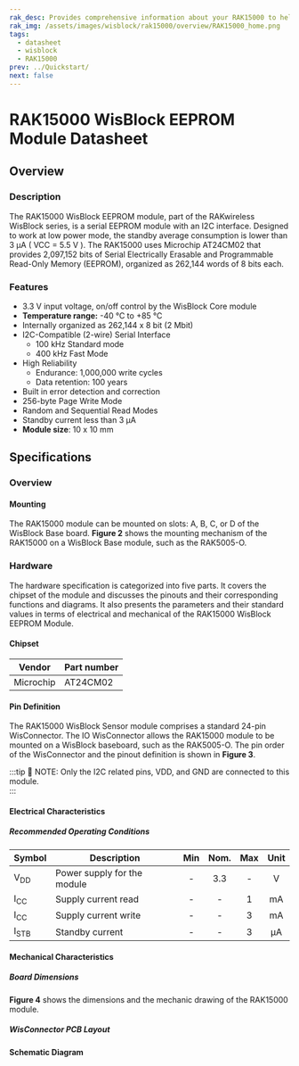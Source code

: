 ```yaml
---
rak_desc: Provides comprehensive information about your RAK15000 to help you use it. This information includes technical specifications, characteristics, and requirements, and it also discusses the device components.
rak_img: /assets/images/wisblock/rak15000/overview/RAK15000_home.png
tags:
  - datasheet
  - wisblock
  - RAK15000
prev: ../Quickstart/
next: false
---
```


# RAK15000 WisBlock EEPROM Module Datasheet

## Overview
<rk-img
  src="/assets/images/wisblock/rak15000/datasheet/RAK15000.png"
  width="40%"
  caption="RAK15000 WisBlock EEPROM Module"
/>

### Description

The RAK15000 WisBlock EEPROM module, part of the RAKwireless WisBlock series, is a serial EEPROM module with an I2C interface. Designed to work at low power mode, the standby average consumption is lower than 3&nbsp;µA ( VCC = 5.5&nbsp;V ). The RAK15000 uses Microchip AT24CM02 that provides 2,097,152 bits of Serial Electrically Erasable and Programmable Read-Only Memory (EEPROM), organized as 262,144 words of 8 bits each.

### Features

* 3.3&nbsp;V input voltage, on/off control by the WisBlock Core module
* **Temperature range:** -40&nbsp;°C to +85&nbsp;°C
* Internally organized as 262,144 x 8&nbsp;bit (2&nbsp;Mbit)
* I2C-Compatible (2-wire) Serial Interface
    - 100&nbsp;kHz Standard mode
    - 400&nbsp;kHz Fast Mode
* High Reliability
    - Endurance: 1,000,000 write cycles
    - Data retention: 100 years
* Built in error detection and correction
* 256-byte Page Write Mode
* Random and Sequential Read Modes
* Standby current less than 3&nbsp;µA
* **Module size**: 10 x 10&nbsp;mm

## Specifications

### Overview

#### Mounting

The RAK15000 module can be mounted on slots: A, B, C, or D of the WisBlock Base board. **Figure 2** shows the mounting mechanism of the RAK15000 on a WisBlock Base module, such as the RAK5005-O.

<rk-img
  src="/assets/images/wisblock/rak15000/datasheet/RAK15000_mounting.png"
  width="50%"
  caption="RAK15000 WisBlock Module Mounting"
/>

### Hardware

The hardware specification is categorized into five parts. It covers the chipset of the module and discusses the pinouts and their corresponding functions and diagrams. It also presents the parameters and their standard values in terms of electrical and mechanical of the RAK15000 WisBlock EEPROM Module. 

#### Chipset

| Vendor    | Part number |
| --------- | ----------- |
| Microchip | AT24CM02    |

#### Pin Definition

The RAK15000 WisBlock Sensor module comprises a standard 24-pin WisConnector. The IO WisConnector allows the RAK15000 module to be mounted on a WisBlock baseboard, such as the RAK5005-O. The pin order of the WisConnector and the pinout definition is shown in **Figure 3**. 

:::tip 📝 NOTE:
Only the I2C related pins, VDD, and GND are connected to this module.    
:::

<rk-img
  src="/assets/images/wisblock/rak15000/datasheet/RAK15000_pin.png"
  width="60%"
  caption="RAK15000 WisBlock module Pinout Diagram"
/>

#### Electrical Characteristics

##### Recommended Operating Conditions

| Symbol          | Description                 |  Min  | Nom.  |  Max  | Unit  |
| --------------- | --------------------------- | :---: | :---: | :---: | :---: |
| V<sub>DD</sub>  | Power supply for the module |   -   |  3.3  |   -   |   V   |
| I<sub>CC</sub>  | Supply current read         |   -   |   -   |   1   |  mA   |
| I<sub>CC</sub>  | Supply current write        |   -   |   -   |   3   |  mA   |
| I<sub>STB</sub> | Standby current             |   -   |   -   |   3   |  µA   |

#### Mechanical Characteristics

##### Board Dimensions

**Figure 4** shows the dimensions and the mechanic drawing of the RAK15000 module.

<rk-img
  src="/assets/images/wisblock/rak15000/datasheet/RAK15000_mechanic_drawing.png"
  width="60%"
  caption="RAK15000 WisBlock Module Drawing"
/>

##### WisConnector PCB Layout

<rk-img
  src="/assets/images/wisblock/rak15000/datasheet/MxxS1003K6M.png"
  width="100%"
  caption="WisConnector PCB footprint and recommendations"
/>


#### Schematic Diagram

<rk-img
  src="/assets/images/wisblock/rak15000/datasheet/schematic.png"
  width="100%"
  caption="RAK15000 WisBlock EEPROM Module Schematic"
/>

